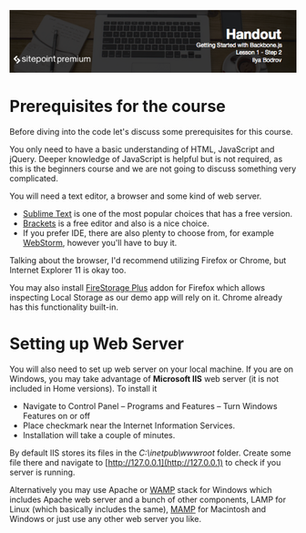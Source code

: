 ![](headings/1.2.png)

# Prerequisites for the course

Before diving into the code let's discuss some prerequisites for this course.

You only need to have a basic understanding of HTML, JavaScript and jQuery. Deeper knowledge of JavaScript is helpful but is not required, as this is the beginners course and we are not going to discuss something very complicated.

You will need a text editor, a browser and some kind of web server.

* [Sublime Text](https://www.sublimetext.com/2) is one of the most popular choices that has a free version.
* [Brackets](http://brackets.io/) is a free editor and also is a nice choice.
* If you prefer IDE, there are also plenty to choose from, for example [WebStorm](https://www.jetbrains.com/webstorm/), however you'll have to buy it.

Talking about the browser, I'd recommend utilizing Firefox or Chrome, but Internet Explorer 11 is okay too.

You may also install [FireStorage Plus](https://addons.mozilla.org/en-US/firefox/addon/firestorage-plus/) addon for Firefox which allows inspecting Local Storage as our demo app will rely on it. Chrome already has this functionality built-in.

# Setting up Web Server

You will also need to set up web server on your local machine. If you are on Windows, you may take advantage of **Microsoft IIS** web server (it is not included in Home versions). To install it

* Navigate to Control Panel – Programs and Features – Turn Windows Features on or off
* Place checkmark near the Internet Information Services.
* Installation will take a couple of minutes.

By default IIS stores its files in the *C:\inetpub\wwwroot* folder. Create some file there and navigate to [http://127.0.0.1](http://127.0.0.1) to check if you server is running.

Alternatively you may use Apache or [WAMP](http://www.wampserver.com/en/) stack for Windows which includes Apache web server and a bunch of other components, LAMP for Linux (which basically includes the same), [MAMP](http://www.mamp.info/en/) for Macintosh and Windows or just use any other web server you like.